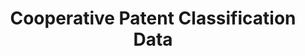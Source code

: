 ---
layout: default
bigquery: https://console.cloud.google.com/bigquery?p=patents-public-data&d=cpc&page=dataset
citation: '“Cooperative Patent Classification” by the EPO and USPTO, for public use. '
contributors: EPO, USPTO
cost: None
description: Cooperative Patent Classification Data contains the scheme and definitions
  of the Cooperative Patent Classification system for classifying patent documents.
  The CPC is the result of a partnership between the EPO and the USPTO in their joint
  effort to develop a common, internationally compatible classification system for
  technical documents, in particular patent publications, which will be used by both
  offices in the patent granting process
documentation: https://www.cooperativepatentclassification.org/cpcSchemeAndDefinitions
last_edit: Mon, 04 Apr 2022 19:07:06 GMT
location: https://www.cooperativepatentclassification.org/index
maintained_by: USPTO, EPO
schema_fields: '[''status'', ''limitingReferences'', ''title_full'', ''titleFull'',
  ''ipcConcordant'', ''date_revised'', ''informative_references'', ''parents'', ''additional_only'',
  ''symbol'', ''not_allocatable'', ''child_groups'', ''residualReferences'', ''limiting_references'',
  ''childGroups'', ''applicationReferences'', ''sizeCache'', ''breakdownCode'', ''dateRevised'',
  ''children'', ''titlePart'', ''ipc_concordant'', ''application_references'', ''notAllocatable'',
  ''breakdown_code'', ''level'', ''title_part'', ''residual_references'', ''informativeReferences'',
  ''glossary'', ''definition'', ''synonyms'']'
shortname: cooperative_patent_classification
tags:
- patents
- science
title: Cooperative Patent Classification Data
uuid: 984374a7-16e9-4b35-9445-458daceb01bf
---